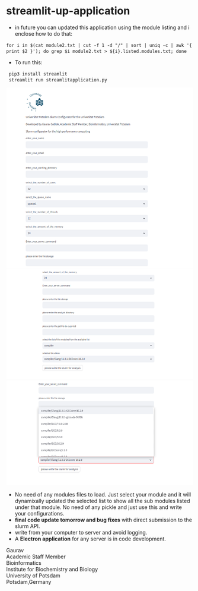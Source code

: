 # streamlit-up-application
- in future you can updated this application using the module listing and i enclose how to do that:
```
for i in $(cat module2.txt | cut -f 1 -d "/" | sort | uniq -c | awk '{ print $2 }'); do grep $i module2.txt > ${i}.listed.modules.txt; done
```
- To run this:
```
 pip3 install streamlit
 streamlit run streamlitapplication.py
```
 ![slum configurator1](https://github.com/gauravcodepro/streamlit-up-application/blob/main/slurm_1.png)
 ![slurm configurator2](https://github.com/gauravcodepro/streamlit-up-application/blob/main/slurm_2.png)
 ![slurm configurator3](https://github.com/gauravcodepro/streamlit-up-application/blob/main/slurm_3.png)

 - No need of any modules files to load. Just select your module and it will dynamixally updated the selected list to show all the sub modules listed under that module. No need of any pickle and just use this and write your configurations. 
 - **final code update tomorrow and bug fixes** with direct submission to the slurm API.
 - write from your computer to server and avoid logging. 
 - A **Electron application** for any server is in code development. 

Gaurav  \
Academic Staff Member \
Bioinformatics \
Institute for Biochemistry and Biology \
University of Potsdam \
Potsdam,Germany
